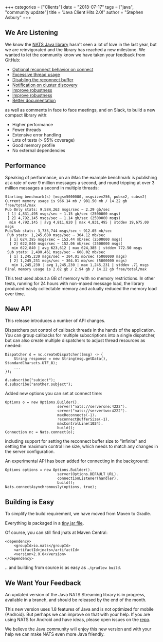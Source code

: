 +++
categories = ["Clients"]
date = "2018-07-17"
tags = ["java", "community update"]
title = "Java Client Hits 2.0!"
author = "Stephen Asbury"
+++

## We Are Listening

We know the [NATS Java library](https://github.com/nats-io/java-nats) hasn't seen a lot of love in the last year, but we are reinvigorated and the library has reached a new milestone. We wanted to let the community know we have taken your feedback from GitHub:

* [Optional reconnect behavior on connect](https://github.com/nats-io/java-nats/issues/158)
* [Excessive thread usage](https://github.com/nats-io/java-nats/issues/151)
* [Disabling the reconnect buffer](https://github.com/nats-io/java-nats/issues/138)
* [Notification on cluster discovery](https://github.com/nats-io/java-nats/issues/116)
* [Improve robustness](https://github.com/nats-io/java-nats/issues/126)
* [Improve robustness](https://github.com/nats-io/java-nats/issues/150)
* [Better documentation](https://github.com/nats-io/java-nats/issues/25)

as well as comments in face to face meetings, and on Slack, to build a new compact library with:

* Higher performance
* Fewer threads
* Extensive error handling
* Lots of tests (> 95% coverage)
* Good memory profile
* No external dependencies

## Performance

Speaking of performance, on an iMac the example benchmark is publishing at a rate of over 9 million messages a second, and round tripping at over 3 million messages a second in multiple threads:

```
Starting benchmark(s) [msgs=5000000, msgsize=256, pubs=2, subs=2]
Current memory usage is 966.14 mb / 981.50 mb / 14.22 gb free/total/max
Pub Only stats: 9,584,263 msgs/sec ~ 2.29 gb/sec
 [ 1] 4,831,495 msgs/sec ~ 1.15 gb/sec (2500000 msgs)
 [ 2] 4,792,145 msgs/sec ~ 1.14 gb/sec (2500000 msgs)
  min 4,792,145 | avg 4,811,820 | max 4,831,495 | stddev 19,675.00 msgs
Pub/Sub stats: 3,735,744 msgs/sec ~ 912.05 mb/sec
 Pub stats: 1,245,680 msgs/sec ~ 304.12 mb/sec
  [ 1] 624,385 msgs/sec ~ 152.44 mb/sec (2500000 msgs)
  [ 2] 622,840 msgs/sec ~ 152.06 mb/sec (2500000 msgs)
   min 622,840 | avg 623,612 | max 624,385 | stddev 772.50 msgs
 Sub stats: 2,490,461 msgs/sec ~ 608.02 mb/sec
  [ 1] 1,245,230 msgs/sec ~ 304.01 mb/sec (5000000 msgs)
  [ 2] 1,245,231 msgs/sec ~ 304.01 mb/sec (5000000 msgs)
   min 1,245,230 | avg 1,245,230 | max 1,245,231 | stddev .71 msgs
Final memory usage is 2.02 gb / 2.94 gb / 14.22 gb free/total/max
```

This test used about a GB of memory with no memory restrictions. In other tests, running for 24 hours with non-maxed message load, the library produced easily collectable memory and actually reduced the memory load over time.

## New API

This release introduces a number of API changes.

Dispatchers put control of callback threads in the hands of the application. You can group callbacks for multiple subscriptions into a single dispatcher, but can also create multiple dispatchers to adjust thread resources as needed:

```
Dispatcher d = nc.createDispatcher((msg) -> {
    String response = new String(msg.getData(), StandardCharsets.UTF_8);
    ...
});

d.subscribe("subject");
d.subscribe("another.subject");
```

Added new options you can set at connect time:

```
Options o = new Options.Builder().
                        server("nats://serverone:4222").
                        server("nats://servertwo:4222").
                        maxReconnects(-1).
                        reconnectBufferSize(-1).
                        maxControlLine(1024).
                        build();
Connection nc = Nats.connect(o);
```

including support for setting the reconnect buffer size to "infinite" and setting the maximum control line size, which needs to match any changes in the server configuration.

An experimental API has been added for connecting in the background:

```
Options options = new Options.Builder().
                        server(Options.DEFAULT_URL).
                        connectionListener(handler).
                        build();
Nats.connectAsynchronously(options, true);
```

## Building is Easy

To simplify the build requirement, we have moved from Maven to Gradle.

Everything is packaged in a [tiny jar file](https://search.maven.org/remotecontent?filepath=io/nats/jnats/2.0.0/jnats-2.0.0.jar).

Of course, you can still find jnats at Maven Central:

```
<dependency>
    <groupId>io.nats</groupId>
    <artifactId>jnats</artifactId>
    <version>2.0.0</version>
</dependency>
```

.. and building from source is as easy as `./gradlew build`.

## We Want Your Feedback

An updated version of the Java NATS Streaming library is in progress, available in a branch, and should be released by the end of the month.

This new version uses 1.8 features of Java and is not optimized for mobile (Android). But perhaps we can improve on that with your help. If you are using NATS for Android and have ideas, please open issues on the [repo](https://github.com/nats-io/java-nats).

We believe the Java community will enjoy this new version and with your help we can make NATS even more Java friendly.
